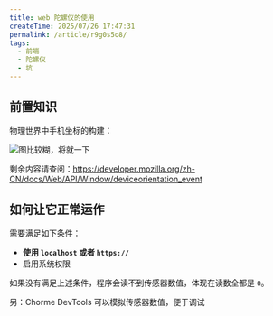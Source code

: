 ```yaml
---
title: web 陀螺仪的使用
createTime: 2025/07/26 17:47:31
permalink: /article/r9g0s5o8/
tags:
  - 前端
  - 陀螺仪
  - 坑
---
```

## 前置知识

物理世界中手机坐标的构建：

![图比较糊，将就一下](https://img-host.modenc.top/blog/PixPin_2025-07-26_17-51-25.png)

剩余内容请查阅：<https://developer.mozilla.org/zh-CN/docs/Web/API/Window/deviceorientation_event>

## 如何让它正常运作

需要满足如下条件：

- **使用 `localhost` 或者 `https://`**
- 启用系统权限

如果没有满足上述条件，程序会读不到传感器数值，体现在读数全都是 `0`。

另：Chorme DevTools 可以模拟传感器数值，便于调试
